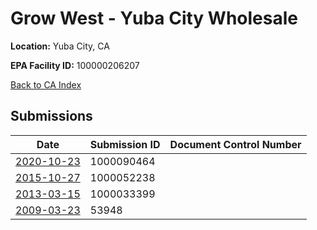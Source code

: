 # Grow West - Yuba City Wholesale

**Location:** Yuba City, CA

**EPA Facility ID:** 100000206207

[Back to CA Index](../../index.md)

## Submissions

| Date | Submission ID | Document Control Number |
|------|--------------|-------------------------|
| [2020-10-23](submissions/1000090464.md) | 1000090464 |  |
| [2015-10-27](submissions/1000052238.md) | 1000052238 |  |
| [2013-03-15](submissions/1000033399.md) | 1000033399 |  |
| [2009-03-23](submissions/53948.md) | 53948 |  |
